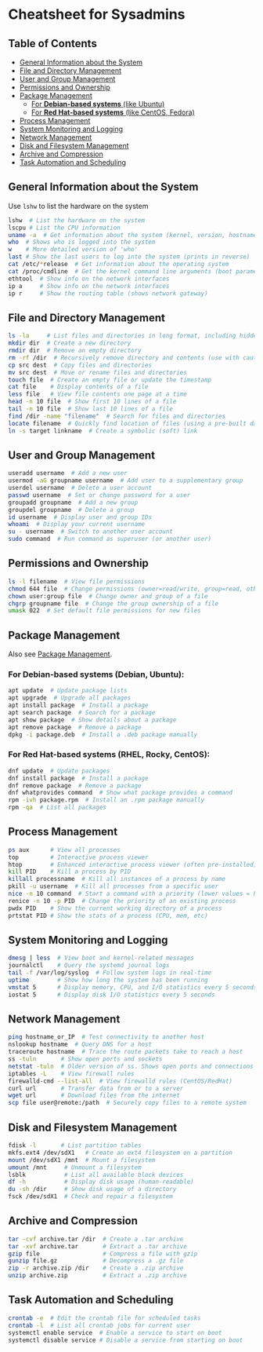 # Cheatsheet for Sysadmins

## Table of Contents
* [General Information about the System](#general-information-about-the-system) 
* [File and Directory Management](#file-and-directory-management) 
* [User and Group Management](#user-and-group-management) 
* [Permissions and Ownership](#permissions-and-ownership) 
* [Package Management](#package-management) 
    * [For **Debian-based systems** (like Ubuntu)](#for-debian-based-systems-like-ubuntu) 
    * [For **Red Hat-based systems** (like CentOS, Fedora)](#for-red-hat-based-systems-like-centos-fedora) 
* [Process Management](#process-management) 
* [System Monitoring and Logging](#system-monitoring-and-logging) 
* [Network Management](#network-management) 
* [Disk and Filesystem Management](#disk-and-filesystem-management) 
* [Archive and Compression](#archive-and-compression) 
* [Task Automation and Scheduling](#task-automation-and-scheduling) 


## General Information about the System
Use `lshw` to list the hardware on the system
```bash
lshw  # List the hardware on the system
lscpu # List the CPU information
uname -a  # Get information about the system (kernel, version, hostname, etc)
who  # Shows who is logged into the system
w    # More detailed version of 'who'
last # Show the last users to log into the system (prints in reverse)
cat /etc/*release  # Get information about the operating system
cat /proc/cmdline  # Get the kernel command line arguments (boot parameters, boot image)
ethtool  # Show info on the network interfaces
ip a     # Show info on the network interfaces
ip r     # Show the routing table (shows network gateway)
```






## File and Directory Management
```bash
ls -la     # List files and directories in long format, including hidden files
mkdir dir  # Create a new directory
rmdir dir  # Remove an empty directory
rm -rf /dir  # Recursively remove directory and contents (use with caution)
cp src dest  # Copy files and directories
mv src dest  # Move or rename files and directories
touch file  # Create an empty file or update the timestamp
cat file    # Display contents of a file
less file   # View file contents one page at a time
head -n 10 file  # Show first 10 lines of a file
tail -n 10 file  # Show last 10 lines of a file
find /dir -name "filename"  # Search for files and directories
locate filename  # Quickly find location of files (using a pre-built database)
ln -s target linkname  # Create a symbolic (soft) link
```

## User and Group Management
```bash
useradd username  # Add a new user
usermod -aG groupname username  # Add user to a supplementary group
userdel username  # Delete a user account
passwd username  # Set or change password for a user
groupadd groupname  # Add a new group
groupdel groupname  # Delete a group
id username  # Display user and group IDs
whoami  # Display your current username
su - username  # Switch to another user account
sudo command  # Run command as superuser (or another user)
```

## Permissions and Ownership
```bash
ls -l filename  # View file permissions
chmod 644 file  # Change permissions (owner=read/write, group=read, others=read)
chown user:group file  # Change owner and group of a file
chgrp groupname file  # Change the group ownership of a file
umask 022  # Set default file permissions for new files
```

## Package Management
Also see [Package Management](./package_management.md).  

### For **Debian-based systems** (Debian, Ubuntu):
```bash
apt update  # Update package lists
apt upgrade  # Upgrade all packages
apt install package  # Install a package
apt search package  # Search for a package
apt show package  # Show details about a package
apt remove package  # Remove a package
dpkg -i package.deb  # Install a .deb package manually
```

### For **Red Hat-based systems** (RHEL, Rocky, CentOS):
```bash
dnf update  # Update packages
dnf install package  # Install a package
dnf remove package  # Remove a package
dnf whatprovides command  # Show what package provides a command  
rpm -ivh package.rpm  # Install an .rpm package manually
rpm -qa  # List all packages
```

## Process Management
```bash
ps aux      # View all processes
top         # Interactive process viewer
htop        # Enhanced interactive process viewer (often pre-installed)
kill PID    # Kill a process by PID
killall processname  # Kill all instances of a process by name
pkill -u username  # Kill all processes from a specific user
nice -n 10 command  # Start a command with a priority (lower values = higher priority)
renice -n 10 -p PID  # Change the priority of an existing process
pwdx PID    # Show the current working directory of a process
prtstat PID # Show the stats of a process (CPU, mem, etc)
```

## System Monitoring and Logging
```bash
dmesg | less  # View boot and kernel-related messages
journalctl    # Query the systemd journal logs
tail -f /var/log/syslog  # Follow system logs in real-time
uptime        # Show how long the system has been running
vmstat 5      # Display memory, CPU, and I/O statistics every 5 seconds
iostat 5      # Display disk I/O statistics every 5 seconds
```

## Network Management
```bash
ping hostname_or_IP  # Test connectivity to another host
nslookup hostname  # Query DNS for a host
traceroute hostname  # Trace the route packets take to reach a host
ss -tuln       # Show open ports and sockets  
netstat -tuln  # Older version of ss. Shows open ports and connections
iptables -L    # View firewall rules
firewalld-cmd --list-all  # View firewalld rules (CentOS/RedHat)
curl url       # Transfer data from or to a server
wget url       # Download files from the internet
scp file user@remote:/path  # Securely copy files to a remote system
```

## Disk and Filesystem Management
```bash
fdisk -l       # List partition tables
mkfs.ext4 /dev/sdX1   # Create an ext4 filesystem on a partition
mount /dev/sdX1 /mnt  # Mount a filesystem
umount /mnt     # Unmount a filesystem
lsblk           # List all available block devices
df -h           # Display disk usage (human-readable)
du -sh /dir     # Show disk usage of a directory
fsck /dev/sdX1  # Check and repair a filesystem
```

## Archive and Compression
```bash
tar -cvf archive.tar /dir  # Create a .tar archive
tar -xvf archive.tar       # Extract a .tar archive
gzip file                  # Compress a file with gzip
gunzip file.gz             # Decompress a .gz file
zip -r archive.zip /dir    # Create a .zip archive
unzip archive.zip          # Extract a .zip archive
```

## Task Automation and Scheduling
```bash
crontab -e  # Edit the crontab file for scheduled tasks
crontab -l  # List all crontab jobs for current user
systemctl enable service  # Enable a service to start on boot
systemctl disable service # Disable a service from starting on boot
```

